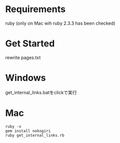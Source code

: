 # Requirements
ruby
(only on Mac wih ruby 2.3.3 has been checked)

# Get Started
rewrite pages.txt

# Windows 
get_internal_links.batをclickで実行

# Mac
```
ruby -v
gem install nokogiri
ruby get_internal_links.rb
```
